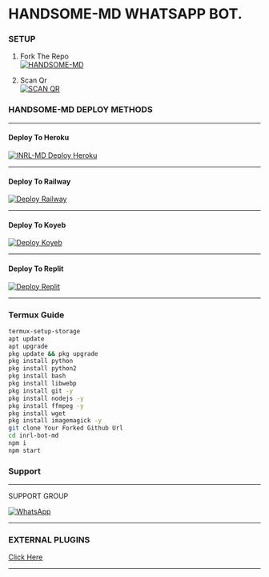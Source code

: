 # HANDSOME-MD WHATSAPP BOT.



### SETUP

1. Fork The Repo
    <br>
<a href="https://github.com/Farhansialofficial/HANDSOME-MD/fork"><img title="HANDSOME-MD" src="https://img.shields.io/badge/FORK HANDSOME-MD-h?color=black&style=for-the-badge&logo=stackshare"></a>

2. Scan Qr
    <br>
<a href="https://inrl-web-production.up.railway.app/session/qr"><img title="SCAN QR" src="https://img.shields.io/badge/GET SESSION-h?color=black&style=for-the-badge&logo=msi"></a>



### HANDSOME-MD DEPLOY METHODS

-------

#### Deploy To Heroku 

<a href="https://dashboard.heroku.com/new?template=https://github.com/Farhansialofficial/HANDSOME-MD"><img title="INRL-MD Deploy Heroku" src="https://img.shields.io/badge/DEPLOY HEROKU-h?color=black&style=for-the-badge&logo=heroku"></a>


---
#### Deploy To Railway

<a href="https://inrl-web-production.up.railway.app/info/deploy/railway"><img title=" Deploy Railway" src="https://img.shields.io/badge/DEPLOY RAILWAY-h?color=black&style=for-the-badge&logo=Railway"></a>


---
#### Deploy To Koyeb

<a href="https://inrl-web-production.up.railway.app/info/deploy/koyeb"><img title=" Deploy Koyeb" src="https://img.shields.io/badge/DEPLOY KOYEB-h?color=black&style=for-the-badge&logo=koyeb"></a>

---
#### Deploy To Replit

<a href="https://replit.com/github/Farhansialofficial/HANDSOME-MD"><img title="Deploy Replit" src="https://img.shields.io/badge/DEPLOY REPLIT-h?color=black&style=for-the-badge&logo=Replit"></a>

---
 ### Termux Guide

 ```bash
termux-setup-storage
apt update
apt upgrade
pkg update && pkg upgrade
pkg install python
pkg install python2
pkg install bash
pkg install libwebp
pkg install git -y
pkg install nodejs -y 
pkg install ffmpeg -y 
pkg install wget
pkg install imagemagick -y
git clone Your Forked Github Url
cd inrl-bot-md
npm i
npm start
```
 
 ### Support

---
SUPPORT GROUP

<a href="https://chat.whatsapp.com/GFv5PO89h1cIRf4W6Y58DK"><img alt="WhatsApp" src="https://camo.githubusercontent.com/2157131829ac512183ee8f8b6c6f803688a4cc66a2e686602844e80478401a7c/68747470733a2f2f696d672e736869656c64732e696f2f62616467652f4a6f696e2047726f75702d3235443336363f7374796c653d666f722d7468652d6261646765266c6f676f3d7768617473617070266c6f676f436f6c6f723d7768697465"/></a>

---
### EXTERNAL PLUGINS

[Click Here](  plugins/list)

---

